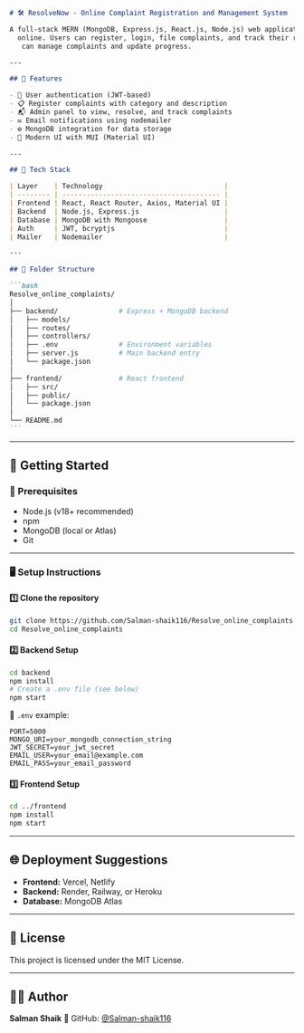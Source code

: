 ````markdown
# 🛠️ ResolveNow - Online Complaint Registration and Management System

A full-stack MERN (MongoDB, Express.js, React.js, Node.js) web application for managing complaints
  online. Users can register, login, file complaints, and track their resolution status. Admins
   can manage complaints and update progress.

---

## 📌 Features

- 🔐 User authentication (JWT-based)
- 📋 Register complaints with category and description
- 📬 Admin panel to view, resolve, and track complaints
- ✉️ Email notifications using nodemailer
- ⚙️ MongoDB integration for data storage
- 🎨 Modern UI with MUI (Material UI)

---

## 🧱 Tech Stack

| Layer    | Technology                              |
| -------- | --------------------------------------- |
| Frontend | React, React Router, Axios, Material UI |
| Backend  | Node.js, Express.js                     |
| Database | MongoDB with Mongoose                   |
| Auth     | JWT, bcryptjs                           |
| Mailer   | Nodemailer                              |

---

## 📁 Folder Structure

```bash
Resolve_online_complaints/
│
├── backend/               # Express + MongoDB backend
│   ├── models/
│   ├── routes/
│   ├── controllers/
│   ├── .env               # Environment variables
│   ├── server.js          # Main backend entry
│   └── package.json
│
├── frontend/              # React frontend
│   ├── src/
│   ├── public/
│   └── package.json
│
└── README.md
```
````

---

## 🚀 Getting Started

### 🔧 Prerequisites

- Node.js (v18+ recommended)
- npm
- MongoDB (local or Atlas)
- Git

---

### 🖥️ Setup Instructions

#### 1️⃣ Clone the repository

```bash
git clone https://github.com/Salman-shaik116/Resolve_online_complaints.git
cd Resolve_online_complaints
```

#### 2️⃣ Backend Setup

```bash
cd backend
npm install
# Create a .env file (see below)
npm start
```

📄 `.env` example:

```env
PORT=5000
MONGO_URI=your_mongodb_connection_string
JWT_SECRET=your_jwt_secret
EMAIL_USER=your_email@example.com
EMAIL_PASS=your_email_password
```

#### 3️⃣ Frontend Setup

```bash
cd ../frontend
npm install
npm start
```

---

## 🌐 Deployment Suggestions

- **Frontend:** Vercel, Netlify
- **Backend:** Render, Railway, or Heroku
- **Database:** MongoDB Atlas

---

## 📜 License

This project is licensed under the MIT License.

---

## 🙋‍♂️ Author

**Salman Shaik**
🔗 GitHub: [@Salman-shaik116](https://github.com/Salman-shaik116)
